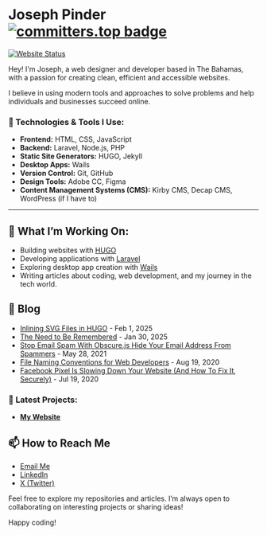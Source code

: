 # Joseph Pinder  [![committers.top badge](https://user-badge.committers.top/the_bahamas/jsphpndr.svg)](https://user-badge.committers.top/the_bahamas/jsphpndr)

[![Website Status](https://img.shields.io/website?url=https%3A%2F%2Fjosephpinder.com)](https://josephpinder.com)


Hey! I'm Joseph, a web designer and developer based in The Bahamas, with a passion for creating clean, efficient and accessible websites. 

I believe in using modern tools and approaches to solve problems and help individuals and businesses succeed online.

### 🔧 Technologies & Tools I Use:
- **Frontend:** HTML, CSS, JavaScript
- **Backend:** Laravel, Node.js, PHP
- **Static Site Generators:** HUGO, Jekyll
- **Desktop Apps:** Wails
- **Version Control:** Git, GitHub
- **Design Tools:** Adobe CC, Figma
- **Content Management Systems (CMS):** Kirby CMS, Decap CMS, WordPress (if I have to)

---

## 🌱 What I’m Working On:
- Building websites with [HUGO](https://gohugo.io/)
- Developing applications with [Laravel](https://laravel.com/)
- Exploring desktop app creation with [Wails](https://wails.io/)
- Writing articles about coding, web development, and my journey in the tech world.

## 📝 Blog

<!-- START_DYNAMIC_CONTENT -->
- [Inlining SVG Files in HUGO](https://josephpinder.com/blog/inlining-svg-files-in-hugo/) - Feb 1, 2025
- [The Need to Be Remembered](https://josephpinder.com/blog/the-need-to-be-remembered/) - Jan 30, 2025
- [Stop Email Spam With Obscure.js Hide Your Email Address From Spammers](https://josephpinder.com/blog/stop-email-spam-with-obscurejs-hide-your-email-address-from-spammers/) - May 28, 2021
- [File Naming Conventions for Web Developers](https://josephpinder.com/blog/file-naming-conventions-for-web-developers/) - Aug 19, 2020
- [Facebook Pixel Is Slowing Down Your Website (And How To Fix It, Securely)](https://josephpinder.com/blog/facebook-pixel-is-slowing-down-your-website-and-how-to-fix-it-securely/) - Jul 19, 2020
<!-- END_DYNAMIC_CONTENT -->


### 📘 Latest Projects:

- **[My Website](https://josephpinder.com/)**

## 📫 How to Reach Me

- [Email Me](mailto:hello@josephpinder.com)
- [LinkedIn](https://www.linkedin.com/in/jsphpndr/)
- [X (Twitter)](https://x.com/jsphpndr)



Feel free to explore my repositories and articles. I’m always open to collaborating on interesting projects or sharing ideas!

Happy coding!
